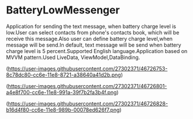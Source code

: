 # BatteryLowMessenger
Application for sending the text message, when battery charge level is low.User can select contacts from phone's contacts book, which will 
be receive this message.Also user can define battery charge level,when message will be send.In default, text message will be send when battery charge
level is 5 percent.Supported English language.Application based on MVVM pattern.Used LiveData, ViewModel,DataBinding.

(https://user-images.githubusercontent.com/27302371/46726753-8c78dc80-cc6e-11e8-8721-a38640a41d2b.png)

(https://user-images.githubusercontent.com/27302371/46726801-a4e8f700-cc6e-11e8-991a-39f7b2fa3b4f.png)

(https://user-images.githubusercontent.com/27302371/46726828-b16d4f80-cc6e-11e8-989b-00078ed626f7.png)


